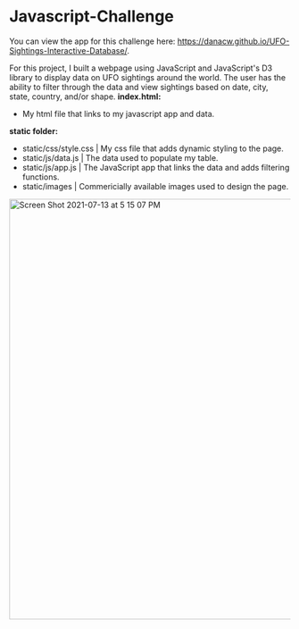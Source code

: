 # Javascript-Challenge
You can view the app for this challenge here: https://danacw.github.io/UFO-Sightings-Interactive-Database/.

For this project, I built a webpage using JavaScript and JavaScript's D3 library to display data on UFO sightings around the world. The user has the ability to filter through the data and view sightings based on date, city, state, country, and/or shape. 
**index.html:**
  - My html file that links to my javascript app and data.

**static folder:**
  - static/css/style.css | My css file that adds dynamic styling to the page.
  - static/js/data.js | The data used to populate my table.
  - static/js/app.js | The JavaScript app that links the data and adds filtering functions.
  - static/images | Commericially available images used to design the page.   

<img width="753" alt="Screen Shot 2021-07-13 at 5 15 07 PM" src="https://user-images.githubusercontent.com/26308909/125541184-b49f5e28-a3bb-47ea-bb61-9f7693272389.png">
